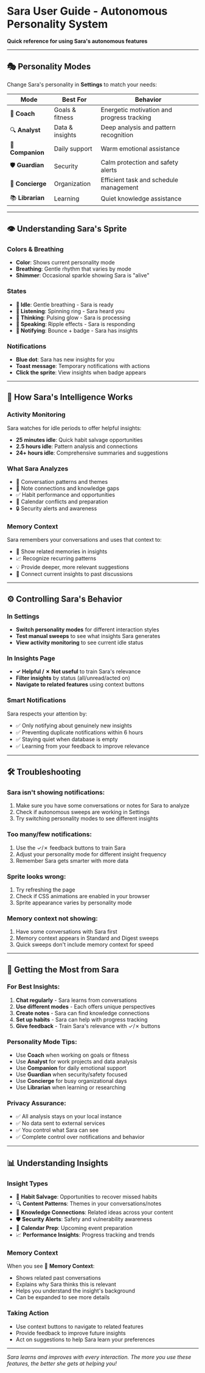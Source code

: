 # Sara User Guide - Autonomous Personality System

**Quick reference for using Sara's autonomous features**

---

## 🎭 **Personality Modes**

Change Sara's personality in **Settings** to match your needs:

| Mode | Best For | Behavior |
|------|----------|----------|
| 🏃 **Coach** | Goals & fitness | Energetic motivation and progress tracking |
| 🔍 **Analyst** | Data & insights | Deep analysis and pattern recognition |
| 💜 **Companion** | Daily support | Warm emotional assistance |
| 🛡️ **Guardian** | Security | Calm protection and safety alerts |
| 🎯 **Concierge** | Organization | Efficient task and schedule management |
| 📚 **Librarian** | Learning | Quiet knowledge assistance |

---

## 👁️ **Understanding Sara's Sprite**

### **Colors & Breathing**
- **Color**: Shows current personality mode
- **Breathing**: Gentle rhythm that varies by mode
- **Shimmer**: Occasional sparkle showing Sara is "alive"

### **States**
- **💙 Idle**: Gentle breathing - Sara is ready
- **🔄 Listening**: Spinning ring - Sara heard you  
- **💭 Thinking**: Pulsing glow - Sara is processing
- **💬 Speaking**: Ripple effects - Sara is responding
- **🔔 Notifying**: Bounce + badge - Sara has insights

### **Notifications**
- **Blue dot**: Sara has new insights for you
- **Toast message**: Temporary notifications with actions
- **Click the sprite**: View insights when badge appears

---

## 🤖 **How Sara's Intelligence Works**

### **Activity Monitoring**
Sara watches for idle periods to offer helpful insights:
- **25 minutes idle**: Quick habit salvage opportunities
- **2.5 hours idle**: Pattern analysis and connections
- **24+ hours idle**: Comprehensive summaries and suggestions

### **What Sara Analyzes**
- 💬 Conversation patterns and themes
- 📝 Note connections and knowledge gaps
- ✅ Habit performance and opportunities  
- 📅 Calendar conflicts and preparation
- 🔒 Security alerts and awareness

### **Memory Context**
Sara remembers your conversations and uses that context to:
- 🧠 Show related memories in insights
- 📈 Recognize recurring patterns
- 💡 Provide deeper, more relevant suggestions
- 🔗 Connect current insights to past discussions

---

## ⚙️ **Controlling Sara's Behavior**

### **In Settings**
- **Switch personality modes** for different interaction styles
- **Test manual sweeps** to see what insights Sara generates
- **View activity monitoring** to see current idle status

### **In Insights Page**
- **✓ Helpful / ✗ Not useful** to train Sara's relevance
- **Filter insights** by status (all/unread/acted on)
- **Navigate to related features** using context buttons

### **Smart Notifications**
Sara respects your attention by:
- ✅ Only notifying about genuinely new insights
- ✅ Preventing duplicate notifications within 6 hours
- ✅ Staying quiet when database is empty
- ✅ Learning from your feedback to improve relevance

---

## 🛠 **Troubleshooting**

### **Sara isn't showing notifications:**
1. Make sure you have some conversations or notes for Sara to analyze
2. Check if autonomous sweeps are working in Settings
3. Try switching personality modes to see different insights

### **Too many/few notifications:**
1. Use the ✓/✗ feedback buttons to train Sara
2. Adjust your personality mode for different insight frequency
3. Remember Sara gets smarter with more data

### **Sprite looks wrong:**
1. Try refreshing the page
2. Check if CSS animations are enabled in your browser
3. Sprite appearance varies by personality mode

### **Memory context not showing:**
1. Have some conversations with Sara first
2. Memory context appears in Standard and Digest sweeps
3. Quick sweeps don't include memory context for speed

---

## 🎯 **Getting the Most from Sara**

### **For Best Insights:**
1. **Chat regularly** - Sara learns from conversations
2. **Use different modes** - Each offers unique perspectives  
3. **Create notes** - Sara can find knowledge connections
4. **Set up habits** - Sara can help with progress tracking
5. **Give feedback** - Train Sara's relevance with ✓/✗ buttons

### **Personality Mode Tips:**
- Use **Coach** when working on goals or fitness
- Use **Analyst** for work projects and data analysis
- Use **Companion** for daily emotional support
- Use **Guardian** when security/safety focused
- Use **Concierge** for busy organizational days
- Use **Librarian** when learning or researching

### **Privacy Assurance:**
- ✅ All analysis stays on your local instance
- ✅ No data sent to external services
- ✅ You control what Sara can see
- ✅ Complete control over notifications and behavior

---

## 📊 **Understanding Insights**

### **Insight Types**
- 🏃 **Habit Salvage**: Opportunities to recover missed habits
- 🔍 **Content Patterns**: Themes in your conversations/notes
- 🔗 **Knowledge Connections**: Related ideas across your content
- 🛡️ **Security Alerts**: Safety and vulnerability awareness
- 📅 **Calendar Prep**: Upcoming event preparation
- 📈 **Performance Insights**: Progress tracking and trends

### **Memory Context**
When you see 🧠 **Memory Context**:
- Shows related past conversations
- Explains why Sara thinks this is relevant
- Helps you understand the insight's background
- Can be expanded to see more details

### **Taking Action**
- Use context buttons to navigate to related features
- Provide feedback to improve future insights
- Act on suggestions to help Sara learn your preferences

---

*Sara learns and improves with every interaction. The more you use these features, the better she gets at helping you!*